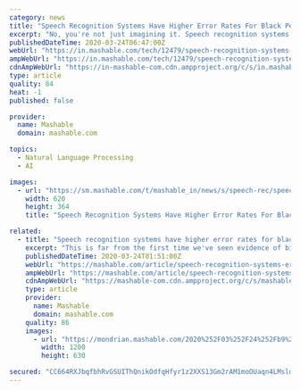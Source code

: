```yaml
---
category: news
title: "Speech Recognition Systems Have Higher Error Rates For Black People, Finds Study"
excerpt: "No, you're not just imagining it. Speech recognition systems developed by the likes of Amazon, Apple, Google, IBM, and Microsoft all have higher error rates when transcribing speech from black people than when doing so for white people. So finds a study published today in the Proceedings of the National Academy of Sciences, which notes that the ..."
publishedDateTime: 2020-03-24T06:47:00Z
webUrl: "https://in.mashable.com/tech/12479/speech-recognition-systems-have-higher-error-rates-for-black-people-finds-study"
ampWebUrl: "https://in.mashable.com/tech/12479/speech-recognition-systems-have-higher-error-rates-for-black-people-finds-study?amp=1"
cdnAmpWebUrl: "https://in-mashable-com.cdn.ampproject.org/c/s/in.mashable.com/tech/12479/speech-recognition-systems-have-higher-error-rates-for-black-people-finds-study?amp=1"
type: article
quality: 84
heat: -1
published: false

provider:
  name: Mashable
  domain: mashable.com

topics:
  - Natural Language Processing
  - AI

images:
  - url: "https://sm.mashable.com/t/mashable_in/news/s/speech-rec/speech-recognition-systems-have-higher-error-rates-for-black_hgke.620.jpg"
    width: 620
    height: 364
    title: "Speech Recognition Systems Have Higher Error Rates For Black People, Finds Study"

related:
  - title: "Speech recognition systems have higher error rates for black people, study finds"
    excerpt: "This is far from the first time we've seen evidence of bias embedded in the supposed technology of tomorrow. In December of last year, a federal study once again confirmed that facial-recognition tech is a biased mess. In October of 2017, we saw that Google's text/sentiment-analysis tool exhibited signs of homophobia, racism, and antisemitism."
    publishedDateTime: 2020-03-24T01:51:00Z
    webUrl: "https://mashable.com/article/speech-recognition-systems-error-rates-racial-bias/"
    ampWebUrl: "https://mashable.com/article/speech-recognition-systems-error-rates-racial-bias.amp"
    cdnAmpWebUrl: "https://mashable-com.cdn.ampproject.org/c/s/mashable.com/article/speech-recognition-systems-error-rates-racial-bias.amp"
    type: article
    provider:
      name: Mashable
      domain: mashable.com
    quality: 86
    images:
      - url: "https://mondrian.mashable.com/2020%252F03%252F24%252Fb9%252Fd5042a28ebb74ac7a3ee380eb82cab61.561a2.jpg%252F1200x630.jpg?signature=3wjt45lwzDvmOSNZtNZHHuOOVXc="
        width: 1200
        height: 630

secured: "CC664RXJbqfbhRvGSUIThQnikOdfqHfyr1z2XXS13Gm2rAM1moOUaqn4LMsld/Kp+7Q/FamgxKrRHeLBjKDyVcV4vJv5JNLqikr2PdEY7v5kgeWtk2oqnVui2vxaVqCz4U30Z93I364oUwVuUZxfv1NaJnca6w7pCK/hJH3ufrsJPaKpeJnIcNcsPcVW/qpdJLVNDATJMxnLI1zLdOHldFh2C8Wk/fVrevjrtabvywQ7fMZV5zVn8saKRYXg64hhJhIc6IUxyP+EE+/D0nHJl7Rxl1otdE80J12o8AhwnXKzb1qg5mpgu2FU2gfkb/OR;cwyOmkDXWfqcLVQZC3c99Q=="
---
```



